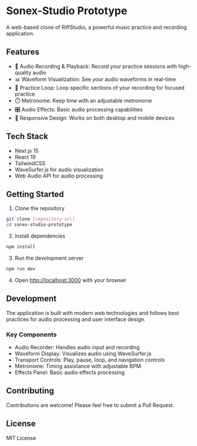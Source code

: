 # Sonex-Studio Prototype

A web-based clone of RiffStudio, a powerful music practice and recording application.

## Features

- 🎵 Audio Recording & Playback: Record your practice sessions with high-quality audio
- 📊 Waveform Visualization: See your audio waveforms in real-time
- 🔄 Practice Loop: Loop specific sections of your recording for focused practice
- ⏱️ Metronome: Keep time with an adjustable metronome
- 🎛️ Audio Effects: Basic audio processing capabilities
- 📱 Responsive Design: Works on both desktop and mobile devices

## Tech Stack

- Next.js 15
- React 19
- TailwindCSS
- WaveSurfer.js for audio visualization
- Web Audio API for audio processing

## Getting Started

1. Clone the repository

```bash
git clone [repository-url]
cd sonex-studio-prototype
```

2. Install dependencies

```bash
npm install
```

3. Run the development server

```bash
npm run dev
```

4. Open [http://localhost:3000](http://localhost:3000) with your browser

## Development

The application is built with modern web technologies and follows best practices for audio processing and user interface design.

### Key Components

- Audio Recorder: Handles audio input and recording
- Waveform Display: Visualizes audio using WaveSurfer.js
- Transport Controls: Play, pause, loop, and navigation controls
- Metronome: Timing assistance with adjustable BPM
- Effects Panel: Basic audio effects processing

## Contributing

Contributions are welcome! Please feel free to submit a Pull Request.

## License

MIT License

